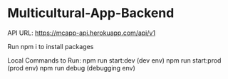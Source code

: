 # Multicultural-App-Backend

API URL: https://mcapp-api.herokuapp.com/api/v1

Run npm i to install packages

Local Commands to Run: 
npm run start:dev (dev env)
npm run start:prod (prod env)
npm run debug (debugging env)
